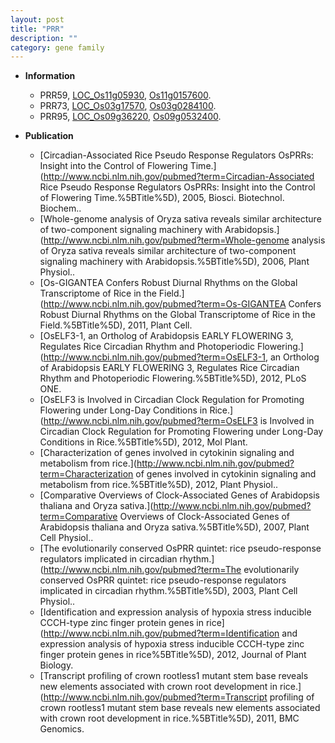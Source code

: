 ```yaml
---
layout: post
title: "PRR"
description: ""
category: gene family
---
```


* **Information**  
    + PRR59, [LOC_Os11g05930](http://rice.uga.edu/cgi-bin/ORF_infopage.cgi?orf=LOC_Os11g05930), [Os11g0157600](http://rapdb.dna.affrc.go.jp/viewer/gbrowse_details/irgsp1?name=Os11g0157600).
    + PRR73, [LOC_Os03g17570](http://rice.uga.edu/cgi-bin/ORF_infopage.cgi?orf=LOC_Os03g17570), [Os03g0284100](http://rapdb.dna.affrc.go.jp/viewer/gbrowse_details/irgsp1?name=Os03g0284100).
    + PRR95, [LOC_Os09g36220](http://rice.uga.edu/cgi-bin/ORF_infopage.cgi?orf=LOC_Os09g36220), [Os09g0532400](http://rapdb.dna.affrc.go.jp/viewer/gbrowse_details/irgsp1?name=Os09g0532400).

* **Publication**  
    + [Circadian-Associated Rice Pseudo Response Regulators OsPRRs: Insight into the Control of Flowering Time.](http://www.ncbi.nlm.nih.gov/pubmed?term=Circadian-Associated Rice Pseudo Response Regulators OsPRRs: Insight into the Control of Flowering Time.%5BTitle%5D), 2005, Biosci. Biotechnol. Biochem..
    + [Whole-genome analysis of Oryza sativa reveals similar architecture of two-component signaling machinery with Arabidopsis.](http://www.ncbi.nlm.nih.gov/pubmed?term=Whole-genome analysis of Oryza sativa reveals similar architecture of two-component signaling machinery with Arabidopsis.%5BTitle%5D), 2006, Plant Physiol..
    + [Os-GIGANTEA Confers Robust Diurnal Rhythms on the Global Transcriptome of Rice in the Field.](http://www.ncbi.nlm.nih.gov/pubmed?term=Os-GIGANTEA Confers Robust Diurnal Rhythms on the Global Transcriptome of Rice in the Field.%5BTitle%5D), 2011, Plant Cell.
    + [OsELF3-1, an Ortholog of Arabidopsis EARLY FLOWERING 3, Regulates Rice Circadian Rhythm and Photoperiodic Flowering.](http://www.ncbi.nlm.nih.gov/pubmed?term=OsELF3-1, an Ortholog of Arabidopsis EARLY FLOWERING 3, Regulates Rice Circadian Rhythm and Photoperiodic Flowering.%5BTitle%5D), 2012, PLoS ONE.
    + [OsELF3 is Involved in Circadian Clock Regulation for Promoting Flowering under Long-Day Conditions in Rice.](http://www.ncbi.nlm.nih.gov/pubmed?term=OsELF3 is Involved in Circadian Clock Regulation for Promoting Flowering under Long-Day Conditions in Rice.%5BTitle%5D), 2012, Mol Plant.
    + [Characterization of genes involved in cytokinin signaling and metabolism from rice.](http://www.ncbi.nlm.nih.gov/pubmed?term=Characterization of genes involved in cytokinin signaling and metabolism from rice.%5BTitle%5D), 2012, Plant Physiol..
    + [Comparative Overviews of Clock-Associated Genes of Arabidopsis thaliana and Oryza sativa.](http://www.ncbi.nlm.nih.gov/pubmed?term=Comparative Overviews of Clock-Associated Genes of Arabidopsis thaliana and Oryza sativa.%5BTitle%5D), 2007, Plant Cell Physiol..
    + [The evolutionarily conserved OsPRR quintet: rice pseudo-response regulators implicated in circadian rhythm.](http://www.ncbi.nlm.nih.gov/pubmed?term=The evolutionarily conserved OsPRR quintet: rice pseudo-response regulators implicated in circadian rhythm.%5BTitle%5D), 2003, Plant Cell Physiol..
    + [Identification and expression analysis of hypoxia stress inducible CCCH-type zinc finger protein genes in rice](http://www.ncbi.nlm.nih.gov/pubmed?term=Identification and expression analysis of hypoxia stress inducible CCCH-type zinc finger protein genes in rice%5BTitle%5D), 2012, Journal of Plant Biology.
    + [Transcript profiling of crown rootless1 mutant stem base reveals new elements associated with crown root development in rice.](http://www.ncbi.nlm.nih.gov/pubmed?term=Transcript profiling of crown rootless1 mutant stem base reveals new elements associated with crown root development in rice.%5BTitle%5D), 2011, BMC Genomics.


